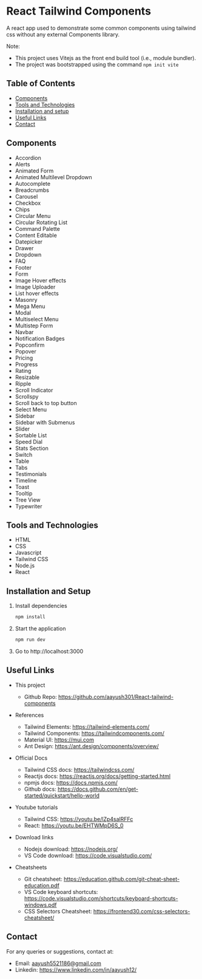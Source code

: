 # React Tailwind Components

A react app used to demonstrate some common components using tailwind css without any external Components library.

Note:

- This project uses Vitejs as the front end build tool (i.e., module bundler).
- The project was bootstrapped using the command `npm init vite`

## Table of Contents

- [Components](#components)
- [Tools and Technologies](#tools-and-technologies)
- [Installation and setup](#installation-and-setup)
- [Useful Links](#useful-links)
- [Contact](#contact)

## Components

- Accordion
- Alerts
- Animated Form
- Animated Multilevel Dropdown
- Autocomplete
- Breadcrumbs
- Carousel
- Checkbox
- Chips
- Circular Menu
- Circular Rotating List
- Command Palette
- Content Editable
- Datepicker
- Drawer
- Dropdown
- FAQ
- Footer
- Form
- Image Hover effects
- Image Uploader
- List hover effects
- Masonry
- Mega Menu
- Modal
- Multiselect Menu
- Multistep Form
- Navbar
- Notification Badges
- Popconfirm
- Popover
- Pricing
- Progress
- Rating
- Resizable
- Ripple
- Scroll Indicator
- Scrollspy
- Scroll back to top button
- Select Menu
- Sidebar
- Sidebar with Submenus
- Slider
- Sortable List
- Speed Dial
- Stats Section
- Switch
- Table
- Tabs
- Testimonials
- Timeline
- Toast
- Tooltip
- Tree View
- Typewriter

## Tools and Technologies

- HTML
- CSS
- Javascript
- Tailwind CSS
- Node.js
- React

## Installation and Setup

1. Install dependencies
   ```sh
   npm install
   ```
2. Start the application
   ```sh
   npm run dev
   ```
3. Go to http://localhost:3000

## Useful Links

- This project

  - Github Repo: https://github.com/aayush301/React-tailwind-components

- References

  - Tailwind Elements: https://tailwind-elements.com/
  - Tailwind Components: https://tailwindcomponents.com/
  - Material UI: https://mui.com
  - Ant Design: https://ant.design/components/overview/

- Official Docs

  - Tailwind CSS docs: https://tailwindcss.com/
  - Reactjs docs: https://reactjs.org/docs/getting-started.html
  - npmjs docs: https://docs.npmjs.com/
  - Github docs: https://docs.github.com/en/get-started/quickstart/hello-world

- Youtube tutorials

  - Tailwind CSS: https://youtu.be/lZp4salRFFc
  - React: https://youtu.be/EHTWMpD6S_0

- Download links

  - Nodejs download: https://nodejs.org/
  - VS Code download: https://code.visualstudio.com/

- Cheatsheets
  - Git cheatsheet: https://education.github.com/git-cheat-sheet-education.pdf
  - VS Code keyboard shortcuts: https://code.visualstudio.com/shortcuts/keyboard-shortcuts-windows.pdf
  - CSS Selectors Cheatsheet: https://frontend30.com/css-selectors-cheatsheet/

## Contact

For any queries or suggestions, contact at:

- Email: aayush5521186@gmail.com
- Linkedin: https://www.linkedin.com/in/aayush12/
